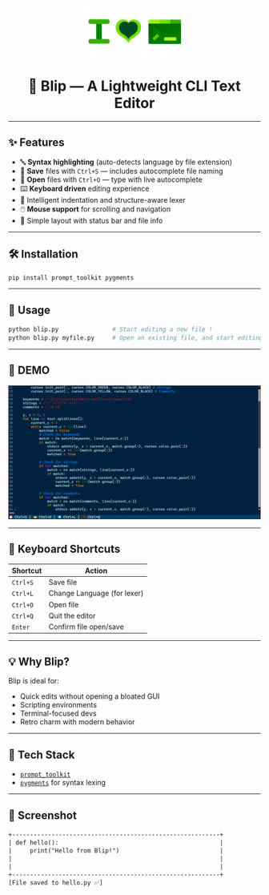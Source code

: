 <p align="center">
  <img src="https://github.com/Joel-Shine/ilovetreminal/blob/main/iloveterminal.svg" alt="iloveterminal logo" height="100">
</p>

<h1 align="center">📄 Blip — A Lightweight CLI Text Editor</h1>

---

## ✨ Features

- 🔤 **Syntax highlighting** (auto-detects language by file extension)
- 💾 **Save** files with `Ctrl+S` — includes autocomplete file naming
- 📂 **Open** files with `Ctrl+O` — type with live autocomplete
- ⌨️ **Keyboard driven** editing experience
- 🧠 Intelligent indentation and structure-aware lexer
- 🖱️ **Mouse support** for scrolling and navigation
- 🧱 Simple layout with status bar and file info

---

## 🛠️ Installation

```bash
pip install prompt_toolkit pygments
```

---

## 🚀 Usage

```bash
python blip.py               # Start editing a new file !
python blip.py myfile.py     # Open an existing file, and start editing !
```

---

## 🚀 DEMO

<p align="center">
  <img src="https://github.com/Joel-Shine/blip/blob/main/demo.png" width="1000" alt="DEMO.png">
</p>

---

## 🧭 Keyboard Shortcuts

| Shortcut     | Action                      |
|--------------|-----------------------------|
| `Ctrl+S`     | Save file                   |
| `Ctrl+L`     | Change Language (for lexer) |
| `Ctrl+O`     | Open file                   |
| `Ctrl+Q`     | Quit the editor             |
| `Enter`      | Confirm file open/save      |

---

## 💡 Why Blip?

Blip is ideal for:
- Quick edits without opening a bloated GUI
- Scripting environments
- Terminal-focused devs
- Retro charm with modern behavior

---

## 🧠 Tech Stack

- [`prompt_toolkit`](https://github.com/prompt-toolkit/python-prompt-toolkit)
- [`pygments`](https://pygments.org/) for syntax lexing

---

## 🧪 Screenshot

```
+----------------------------------------------------------+
| def hello():                                             |
|     print("Hello from Blip!")                            |
|                                                          |
|                                                          |
+----------------------------------------------------------+
[File saved to hello.py ✅]
```
